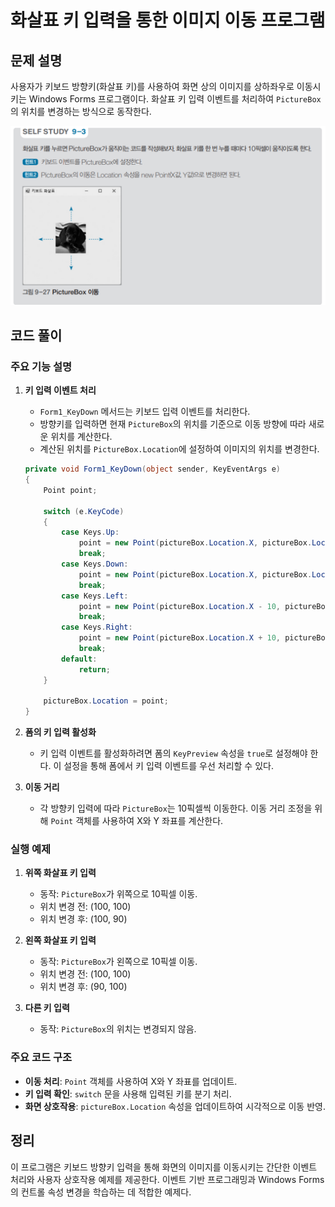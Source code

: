 # 화살표 키 입력을 통한 이미지 이동 프로그램

## 문제 설명

사용자가 키보드 방향키(화살표 키)를 사용하여 화면 상의 이미지를 상하좌우로 이동시키는 Windows Forms 프로그램이다. 화살표 키 입력 이벤트를 처리하여 `PictureBox`의 위치를 변경하는 방식으로 동작한다.

![alt text](image.png)

## 코드 풀이

### 주요 기능 설명

1. **키 입력 이벤트 처리**
   - `Form1_KeyDown` 메서드는 키보드 입력 이벤트를 처리한다.
   - 방향키를 입력하면 현재 `PictureBox`의 위치를 기준으로 이동 방향에 따라 새로운 위치를 계산한다.
   - 계산된 위치를 `PictureBox.Location`에 설정하여 이미지의 위치를 변경한다.

   ```csharp
   private void Form1_KeyDown(object sender, KeyEventArgs e)
   {
       Point point;

       switch (e.KeyCode)
       {
           case Keys.Up:
               point = new Point(pictureBox.Location.X, pictureBox.Location.Y - 10);
               break;
           case Keys.Down:
               point = new Point(pictureBox.Location.X, pictureBox.Location.Y + 10);
               break;
           case Keys.Left:
               point = new Point(pictureBox.Location.X - 10, pictureBox.Location.Y);
               break;
           case Keys.Right:
               point = new Point(pictureBox.Location.X + 10, pictureBox.Location.Y);
               break;
           default:
               return;
       }

       pictureBox.Location = point;
   }
   ```

2. **폼의 키 입력 활성화**
   - 키 입력 이벤트를 활성화하려면 폼의 `KeyPreview` 속성을 `true`로 설정해야 한다. 이 설정을 통해 폼에서 키 입력 이벤트를 우선 처리할 수 있다.

3. **이동 거리**
   - 각 방향키 입력에 따라 `PictureBox`는 10픽셀씩 이동한다. 이동 거리 조정을 위해 `Point` 객체를 사용하여 X와 Y 좌표를 계산한다.

### 실행 예제

1. **위쪽 화살표 키 입력**
   - 동작: `PictureBox`가 위쪽으로 10픽셀 이동.
   - 위치 변경 전: (100, 100)  
   - 위치 변경 후: (100, 90)

2. **왼쪽 화살표 키 입력**
   - 동작: `PictureBox`가 왼쪽으로 10픽셀 이동.
   - 위치 변경 전: (100, 100)  
   - 위치 변경 후: (90, 100)

3. **다른 키 입력**
   - 동작: `PictureBox`의 위치는 변경되지 않음.

### 주요 코드 구조

- **이동 처리**: `Point` 객체를 사용하여 X와 Y 좌표를 업데이트.
- **키 입력 확인**: `switch` 문을 사용해 입력된 키를 분기 처리.
- **화면 상호작용**: `pictureBox.Location` 속성을 업데이트하여 시각적으로 이동 반영.

## 정리

이 프로그램은 키보드 방향키 입력을 통해 화면의 이미지를 이동시키는 간단한 이벤트 처리와 사용자 상호작용 예제를 제공한다. 이벤트 기반 프로그래밍과 Windows Forms의 컨트롤 속성 변경을 학습하는 데 적합한 예제다.